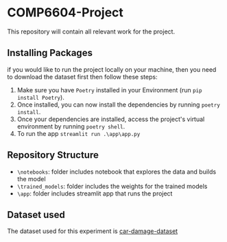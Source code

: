# COMP6604-Project

This repository will contain all relevant work for the project.

## Installing Packages
if you would like to run the project locally on your machine, then you need to download the dataset first then follow these steps: 

1. Make sure you have `Poetry` installed in your Environment (run `pip install Poetry`).
2. Once installed, you can now install the dependencies by running `poetry install`. 
3. Once your dependencies are installed, access the project's virtual environment by running `poetry shell`.
4. To run the app `streamlit run .\app\app.py`

## Repository Structure

- `\notebooks`: folder includes notebook that explores the data and builds the model
- `\trained_models`: folder includes the weights for the trained models
- `\app`: folder includes streamlit app that runs the project

## Dataset used

The dataset used for this experiment is [car-damage-dataset](https://github.com/neokt/car-damage-detective)